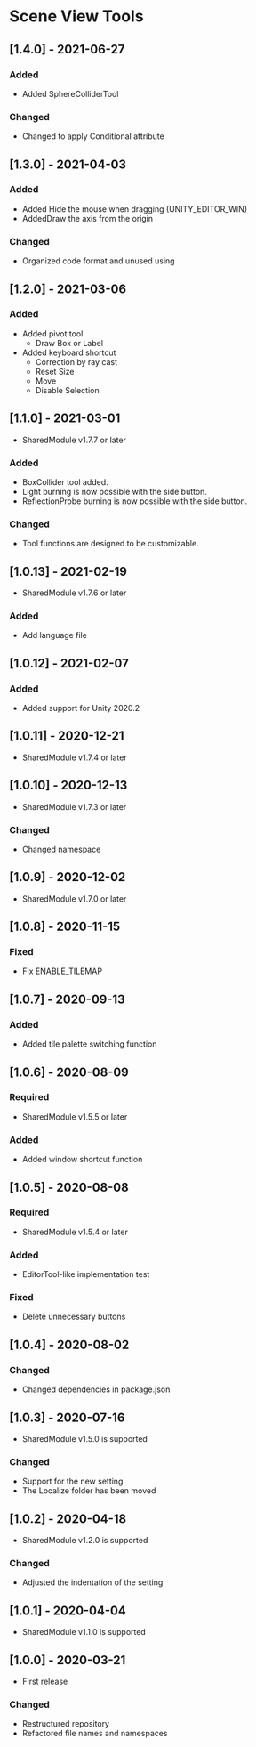 # Scene View Tools

## [1.4.0] - 2021-06-27

### Added
- Added SphereColliderTool

### Changed
- Changed to apply Conditional attribute

## [1.3.0] - 2021-04-03

### Added
- Added Hide the mouse when dragging (UNITY_EDITOR_WIN)
- AddedDraw the axis from the origin

### Changed
- Organized code format and unused using

## [1.2.0] - 2021-03-06

### Added
- Added pivot tool
  - Draw Box or Label
- Added keyboard shortcut
  - Correction by ray cast
  - Reset Size
  - Move
  - Disable Selection

## [1.1.0] - 2021-03-01
- SharedModule v1.7.7 or later

### Added
- BoxCollider tool added.
- Light burning is now possible with the side button.
- ReflectionProbe burning is now possible with the side button.

### Changed
- Tool functions are designed to be customizable.

## [1.0.13] - 2021-02-19
- SharedModule v1.7.6 or later

### Added
- Add language file

## [1.0.12] - 2021-02-07

### Added
- Added support for Unity 2020.2

## [1.0.11] - 2020-12-21
- SharedModule v1.7.4 or later

## [1.0.10] - 2020-12-13
- SharedModule v1.7.3 or later

### Changed
- Changed namespace

## [1.0.9] - 2020-12-02
- SharedModule v1.7.0 or later

## [1.0.8] - 2020-11-15

### Fixed
- Fix ENABLE_TILEMAP

## [1.0.7] - 2020-09-13

### Added
- Added tile palette switching function

## [1.0.6] - 2020-08-09

### Required
- SharedModule v1.5.5 or later

### Added
- Added window shortcut function

## [1.0.5] - 2020-08-08

### Required
- SharedModule v1.5.4 or later

### Added
- EditorTool-like implementation test

### Fixed
- Delete unnecessary buttons

## [1.0.4] - 2020-08-02

### Changed
- Changed dependencies in package.json

## [1.0.3] - 2020-07-16
- SharedModule v1.5.0 is supported

### Changed
- Support for the new setting
- The Localize folder has been moved

## [1.0.2] - 2020-04-18
- SharedModule v1.2.0 is supported

### Changed
- Adjusted the indentation of the setting

## [1.0.1] - 2020-04-04
- SharedModule v1.1.0 is supported

## [1.0.0] - 2020-03-21
- First release

### Changed
- Restructured repository
- Refactored file names and namespaces